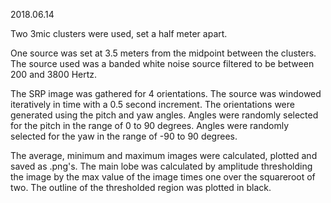 
2018.06.14

Two 3mic clusters were used, set a half meter apart.

One source was set at 3.5 meters from the midpoint between the clusters.
The source used was a banded white noise source filtered to be between
200 and 3800 Hertz. 

The SRP image was gathered for 4 orientations. The source was windowed 
iteratively in time with a 0.5 second increment. The orientations were
generated using the pitch and yaw angles. Angles were randomly selected
for the pitch in the range of 0 to 90 degrees. Angles were randomly 
selected for the yaw in the range of -90 to 90 degrees.

The average, minimum and maximum images were calculated, plotted and saved
as .png's. The main lobe was calculated by amplitude thresholding the image
by the max value of the image times one over the squareroot of two. The 
outline of the thresholded region was plotted in black.
